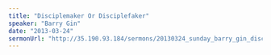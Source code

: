 ```yaml
---
title: "Disciplemaker Or Disciplefaker"
speaker: "Barry Gin"
date: "2013-03-24"
sermonUrl: "http://35.190.93.184/sermons/20130324_sunday_barry_gin_disciplemaker_or_disciplefaker.mp3"
---
```

